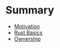 # Summary

- [Motivation](./motivation.md)
- [Rust Basics](./rust-basics.md)
- [Ownership](./ownership.md)